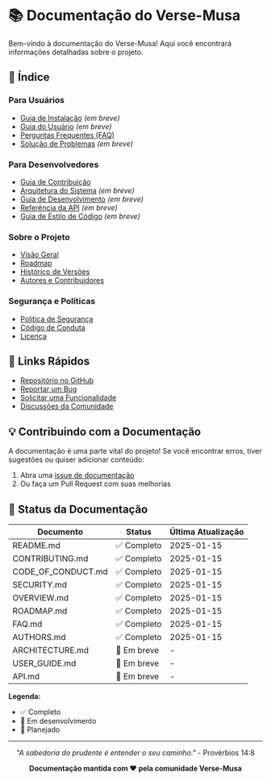 # 📚 Documentação do Verse-Musa

Bem-vindo à documentação do Verse-Musa! Aqui você encontrará informações detalhadas sobre o projeto.

## 📖 Índice

### Para Usuários
- [Guia de Instalação](INSTALLATION.md) *(em breve)*
- [Guia do Usuário](USER_GUIDE.md) *(em breve)*
- [Perguntas Frequentes (FAQ)](FAQ.md)
- [Solução de Problemas](TROUBLESHOOTING.md) *(em breve)*

### Para Desenvolvedores
- [Guia de Contribuição](../CONTRIBUTING.md)
- [Arquitetura do Sistema](ARCHITECTURE.md) *(em breve)*
- [Guia de Desenvolvimento](DEVELOPMENT.md) *(em breve)*
- [Referência da API](API.md) *(em breve)*
- [Guia de Estilo de Código](STYLE_GUIDE.md) *(em breve)*

### Sobre o Projeto
- [Visão Geral](OVERVIEW.md)
- [Roadmap](ROADMAP.md)
- [Histórico de Versões](../CHANGELOG.md)
- [Autores e Contribuidores](../AUTHORS.md)

### Segurança e Políticas
- [Política de Segurança](../SECURITY.md)
- [Código de Conduta](../CODE_OF_CONDUCT.md)
- [Licença](../LICENSE)

## 🚀 Links Rápidos

- [Repositório no GitHub](https://github.com/DARIO-engineer/Verse-Musa)
- [Reportar um Bug](https://github.com/DARIO-engineer/Verse-Musa/issues/new?template=bug_report.md)
- [Solicitar uma Funcionalidade](https://github.com/DARIO-engineer/Verse-Musa/issues/new?template=feature_request.md)
- [Discussões da Comunidade](https://github.com/DARIO-engineer/Verse-Musa/discussions)

## 💡 Contribuindo com a Documentação

A documentação é uma parte vital do projeto! Se você encontrar erros, tiver sugestões ou quiser adicionar conteúdo:

1. Abra uma [issue de documentação](https://github.com/DARIO-engineer/Verse-Musa/issues/new?template=documentation.md)
2. Ou faça um Pull Request com suas melhorias

## 📝 Status da Documentação

| Documento | Status | Última Atualização |
|-----------|--------|-------------------|
| README.md | ✅ Completo | 2025-01-15 |
| CONTRIBUTING.md | ✅ Completo | 2025-01-15 |
| CODE_OF_CONDUCT.md | ✅ Completo | 2025-01-15 |
| SECURITY.md | ✅ Completo | 2025-01-15 |
| OVERVIEW.md | ✅ Completo | 2025-01-15 |
| ROADMAP.md | ✅ Completo | 2025-01-15 |
| FAQ.md | ✅ Completo | 2025-01-15 |
| AUTHORS.md | ✅ Completo | 2025-01-15 |
| ARCHITECTURE.md | 🚧 Em breve | - |
| USER_GUIDE.md | 🚧 Em breve | - |
| API.md | 🚧 Em breve | - |

**Legenda:**
- ✅ Completo
- 🚧 Em desenvolvimento
- 📝 Planejado

---

<div align="center">

*"A sabedoria do prudente é entender o seu caminho."* - Provérbios 14:8

**Documentação mantida com ♥ pela comunidade Verse-Musa**

</div>

